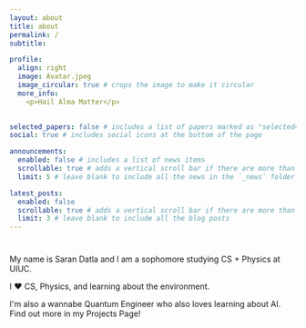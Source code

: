 ```yaml
---
layout: about
title: about
permalink: /
subtitle: 

profile:
  align: right
  image: Avatar.jpeg
  image_circular: true # crops the image to make it circular
  more_info: 
    <p>Hail Alma Matter</p>
    

selected_papers: false # includes a list of papers marked as "selected={true}"
social: true # includes social icons at the bottom of the page

announcements:
  enabled: false # includes a list of news items
  scrollable: true # adds a vertical scroll bar if there are more than 3 news items
  limit: 5 # leave blank to include all the news in the `_news` folder

latest_posts:
  enabled: false
  scrollable: true # adds a vertical scroll bar if there are more than 3 new posts items
  limit: 3 # leave blank to include all the blog posts
---
```


<!-- Animated Hello World (Loki-style) -->
<div id="animated-hello" style="margin-bottom: 1em;"></div>

<script>
  document.addEventListener("DOMContentLoaded", function () {
    const fonts = [
      "Georgia", "Courier New", "Arial", "Times New Roman", "Comic Sans MS",
      "Impact", "Lucida Console", "Palatino Linotype", "Trebuchet MS", "Verdana"
    ];
    const finalFont = "Georgia";
    const text = "Hello World!";
    const container = document.getElementById("animated-hello");

    // Create spans for each letter (only once)
    container.innerHTML = "";
    text.split('').forEach(char => {
      const span = document.createElement("span");
      span.classList.add("letter");
      span.textContent = char;
      container.appendChild(span);
    });

    const spans = container.querySelectorAll(".letter");

    function animateLetters() {
      spans.forEach((span) => {
        let count = 0;
        const maxCycles = 15 + Math.floor(Math.random() * 10); // more cycles = slower
        const interval = setInterval(() => {
          const font = fonts[Math.floor(Math.random() * fonts.length)];
          span.style.fontFamily = font;
          count++;
          if (count >= maxCycles) {
            clearInterval(interval);
            span.style.fontFamily = finalFont;
          }
        }, 1000); // <-- slower switch speed (was 100ms)
      });
    }

    animateLetters();
    setInterval(animateLetters, 5000); // <-- slower repeat (was 3000ms)
  });
</script>


<style>
  #animated-hello {
    color: white;
    font-size: 2.5rem;
    font-weight: bold;
    text-align: center;
    font-family: Georgia, serif;
  }
  #animated-hello .letter {
    display: inline-block;
    transition: font-family 0.1s ease;
  }
  .profile .img {

  }
</style>

My name is Saran Datla and I am a sophomore studying CS + Physics at UIUC. 

I ❤️ CS, Physics, and learning about the environment.

I'm also a wannabe Quantum Engineer who also loves learning about AI. Find out more in my Projects Page!
